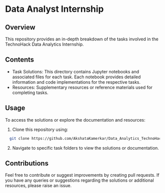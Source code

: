 
# Data Analyst Internship 




## Overview 


This repository provides an in-depth breakdown of the tasks involved in the TechnoHack Data Analytics Internship. 
## Contents


* Task Solutions: This directory contains Jupyter notebooks and associated files for each task. Each notebook provides detailed information and code implementations for the respective tasks.
* Resources: Supplementary resources or reference materials used for completing tasks.
## Usage 

To access the solutions or explore the documentation and resources:

 1. Clone this repository using:

```bash
  git clone https://github.com/AkshataKamerkar/Data_Analytics_TechnoHack.git
```

2. Navigate to specific task folders to view the solutions or documentation.



## Contributions 

Feel free to contribute or suggest improvements by creating pull requests. If you have any queries or suggestions regarding the solutions or additional resources, please raise an issue.
